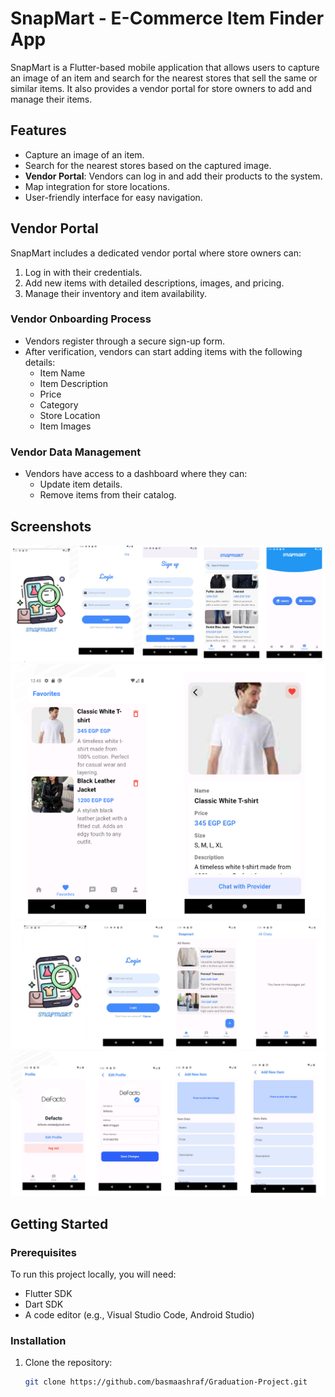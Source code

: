 # SnapMart - E-Commerce Item Finder App


SnapMart is a Flutter-based mobile application that allows users to capture an image of an item and search for the nearest stores that sell the same or similar items. It also provides a vendor portal for store owners to add and manage their items.

## Features
- Capture an image of an item.
- Search for the nearest stores based on the captured image.
- **Vendor Portal**: Vendors can log in and add their products to the system.
- Map integration for store locations.
- User-friendly interface for easy navigation.

## Vendor Portal
SnapMart includes a dedicated vendor portal where store owners can:
1. Log in with their credentials.
2. Add new items with detailed descriptions, images, and pricing.
3. Manage their inventory and item availability.

### Vendor Onboarding Process
- Vendors register through a secure sign-up form.
- After verification, vendors can start adding items with the following details:
  - Item Name
  - Item Description
  - Price
  - Category
  - Store Location
  - Item Images

### Vendor Data Management
- Vendors have access to a dashboard where they can:
  - Update item details.
  - Remove items from their catalog.
 

## Screenshots
![App Interfaces for user ](https://github.com/Basmaaashraf/Graduation-Project/blob/master/Screenshot%202024-10-12%20144433.png)
![App Interfaces for user](https://github.com/Basmaaashraf/Graduation-Project/blob/master/Screenshot%202024-10-12%20144539.png)
![App Interfaces for vendor](https://github.com/Basmaaashraf/Graduation-Project/blob/master/Screenshot%202024-10-12%20144602.png)
![App Interfaces for vendor](https://github.com/Basmaaashraf/Graduation-Project/blob/master/Screenshot%202024-10-12%20144621.png)

## Getting Started

### Prerequisites
To run this project locally, you will need:
- Flutter SDK
- Dart SDK
- A code editor (e.g., Visual Studio Code, Android Studio)

### Installation

1. Clone the repository:
   ```bash
   git clone https://github.com/basmaashraf/Graduation-Project.git
   
